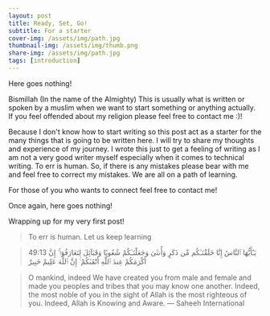 ```yaml
---
layout: post
title: Ready, Set, Go!
subtitle: For a starter
cover-img: /assets/img/path.jpg
thumbnail-img: /assets/img/thumb.png
share-img: /assets/img/path.jpg
tags: [introduction]
---
```


Here goes nothing!

Bismillah (In the name of the Almighty)
This is usually what is written or spoken by a muslim when we want to start something or anything actually. If you feel offended about my religion please feel free to contact me :)!

Because I don't know how to start writing so this post act as a starter for the many things that is going to be written here. I will try to share my thoughts and experience of my journey. I wrote this just to get a feeling of writing as I am not a very good writer myself especially when it comes to technical writing. To err is human. So, if there is any mistakes please bear with me and feel free to correct my mistakes. We are all on a path of learning.

For those of you who wants to connect feel free to contact me!

Once again, here goes nothing!

Wrapping up for my very first post!

> To err is human. Let us keep learning

> 49:13
يَـٰٓأَيُّهَا ٱلنَّاسُ إِنَّا خَلَقْنَـٰكُم مِّن ذَكَرٍ وَأُنثَىٰ وَجَعَلْنَـٰكُمْ شُعُوبًا وَقَبَآئِلَ لِتَعَارَفُوٓا۟ ۚ إِنَّ أَكْرَمَكُمْ عِندَ ٱللَّهِ أَتْقَىٰكُمْ ۚ إِنَّ ٱللَّهَ عَلِيمٌ خَبِيرٌ

> O mankind, indeed We have created you from male and female and made you peoples and tribes that you may know one another. Indeed, the most noble of you in the sight of Allah is the most righteous of you. Indeed, Allah is Knowing and Aware. — Saheeh International


